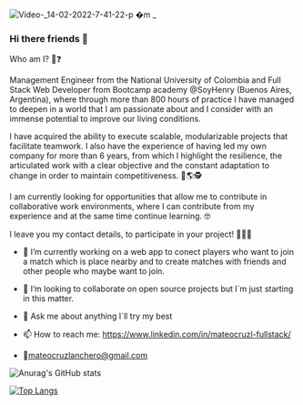 
![Video-_14-02-2022-7-41-22-p �m _](https://user-images.githubusercontent.com/84207437/153971153-2d610afa-b658-49b8-affd-1b18afc2fd97.gif)

### Hi there friends 👋

Who am I? 🤔❓

Management Engineer from the National University of Colombia and Full Stack Web Developer from Bootcamp academy @SoyHenry (Buenos Aires, Argentina), where through more than 800 hours of practice I have managed to deepen in a world that I am passionate about and I consider with an immense potential to improve our living conditions. 

I have acquired the ability to execute scalable, modularizable projects that facilitate teamwork. I also have the experience of having led my own company for more than 6 years, from which I highlight the resilience, the articulated work with a clear objective and the constant adaptation to change in order to maintain competitiveness. 🤸🌎🕵️

I am currently looking for opportunities that allow me to contribute in collaborative work environments, where I can contribute from my experience and at the same time continue learning. 🤓

I leave you my contact details, to participate in your project! 🚀🚀🚀

- 🔭 I’m currently working on a web app to conect players who want to join a match which is place nearby and to create matches with friends and other people who maybe want to join.

- 👯 I’m looking to collaborate on open source projects but I´m just starting in this matter. 
- 💬 Ask me about anything I´ll try my best
- 📫 How to reach me: https://www.linkedin.com/in/mateocruzl-fullstack/
- 📧mateocruzlanchero@gmail.com

![Anurag's GitHub stats](https://github-readme-stats.vercel.app/api?username=xteox017&show_icons=true&theme=radical)

[![Top Langs](https://github-readme-stats.vercel.app/api/top-langs/?username=xteox017&layout=compact)](https://github.com/anuraghazra/github-readme-stats)


<!--
How to make this gif ?

I made my with https://codesandbox.io/s/github-profile-2ijk7
Then i recorded my screen to gif on Mac with Quicktime  and save result to [assets/github.mov](assets/github.mov)
This [gist](https://gist.github.com/tskaggs/6394639) help me to create a dedicated command that convert MOV to GIF.
Type this command `make generate-gif` to generate [assets/github.gif](assets/github.gif)
-->
